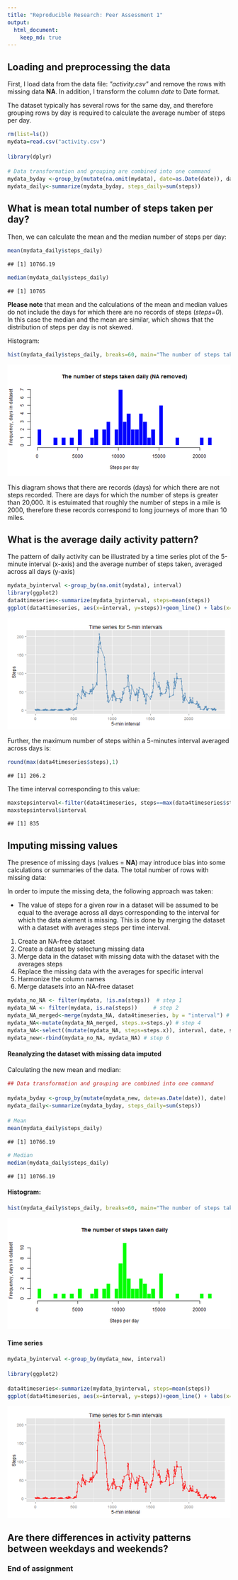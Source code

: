 ```yaml
---
title: "Reproducible Research: Peer Assessment 1"
output: 
  html_document:
    keep_md: true
---
```



## Loading and preprocessing the data



First, I load data from the data file: *"activity.csv"* and remove the rows with missing data **NA**. In addition, I transform the column *date* to Date format. 

The dataset typically has  several rows for the same day, and therefore grouping rows by day is required to calculate the average number of steps per day.


```r
rm(list=ls())
mydata=read.csv("activity.csv")

library(dplyr)

# Data transformation and grouping are combined into one command
mydata_byday <-group_by(mutate(na.omit(mydata), date=as.Date(date)), date)
mydata_daily<-summarize(mydata_byday, steps_daily=sum(steps))
```

 
## What is mean total number of steps taken per day?

 
Then, we can calculate the mean and the median number of steps per day:


```r
mean(mydata_daily$steps_daily)
```

```
## [1] 10766.19
```

```r
median(mydata_daily$steps_daily)
```

```
## [1] 10765
```


**Please note** that mean and the calculations of the mean and median values do not include the days for which there are no records of steps (*steps=0*). In this case the median and the mean are similar, which shows that the distribution of steps per day is not skewed. 

Histogram:


```r
hist(mydata_daily$steps_daily, breaks=60, main="The number of steps taken daily (NA removed)", ylab="Frequency, days in dataset", xlab="Steps per day", col="blue", border ="white")
```

![plot of chunk unnamed-chunk-3](figure/unnamed-chunk-3-1.png) 

This diagram shows that there are records (days) for which there are not steps recorded. There are days for which the number of steps is greater than 20,000. It is estuimated that roughly the number of steps in a mile is 2000, therefore these records correspond to long journeys of more than 10 miles.  


## What is the average daily activity pattern?


The pattern of daily activity can be illustrated by a time series plot of the 5-minute interval (x-axis) and the average number of steps taken, averaged across all days (y-axis)



```r
mydata_byinterval <-group_by(na.omit(mydata), interval)
library(ggplot2)
data4timeseries<-summarize(mydata_byinterval, steps=mean(steps))
ggplot(data4timeseries, aes(x=interval, y=steps))+geom_line() + labs(x="5-min interval", y="Steps" ) + geom_point(color="steelblue", alpha = 1/2) + geom_line(colour = "steelblue", size = 1/3) + labs(title="Time series for 5-min intervals")
```

![plot of chunk unnamed-chunk-4](figure/unnamed-chunk-4-1.png) 

Further, the maximum number of steps within a 5-minutes interval averaged across days is: 


```r
round(max(data4timeseries$steps),1)
```

```
## [1] 206.2
```

The time interval corresponding to this value: 



```r
maxstepsinterval<-filter(data4timeseries, steps==max(data4timeseries$steps))
maxstepsinterval$interval
```

```
## [1] 835
```

## Imputing missing values


The presence of missing days (values = **NA**) may introduce bias into some calculations or summaries of the data.
The total number of rows with missing data: 



In order to impute the missing deta, the following approach was taken:

- The value of steps for a given row in a dataset will be assumed to be equal to the average across all days corresponding to the interval for which the data alement is missing. This is done by merging the dataset with a dataset with averages steps per time interval. 

1. Create an NA-free dataset 
2. Create a dataset by selectung missing data 
3. Merge data in the dataset with missing data with the dataset with the averages steps
4. Replace the missing data with the averages for specific interval 
5. Harmonize the column names
6. Merge datasets into an NA-free dataset 



```r
mydata_no_NA <- filter(mydata, !is.na(steps))  # step 1 
mydata_NA <- filter(mydata, is.na(steps))     # step 2
mydata_NA_merged<-merge(mydata_NA, data4timeseries, by = "interval") # step 3 
mydata_NA<-mutate(mydata_NA_merged, steps.x=steps.y) # step 4
mydata_NA<-select((mutate(mydata_NA, steps=steps.x)), interval, date, steps) # step 5
mydata_new<-rbind(mydata_no_NA, mydata_NA) # step 6 
```

#### Reanalyzing the dataset with missing data imputed 

Calculating the new mean and median: 


```r
## Data transformation and grouping are combined into one command

mydata_byday <-group_by(mutate(mydata_new, date=as.Date(date)), date)
mydata_daily<-summarize(mydata_byday, steps_daily=sum(steps))

# Mean
mean(mydata_daily$steps_daily)
```

```
## [1] 10766.19
```

```r
# Median 
median(mydata_daily$steps_daily)
```

```
## [1] 10766.19
```


#### Histogram:


```r
hist(mydata_daily$steps_daily, breaks=60, main="The number of steps taken daily", ylab="Frequency, days in dataset", xlab="Steps per day", col="green", border ="white")
```

![plot of chunk unnamed-chunk-9](figure/unnamed-chunk-9-1.png) 


#### Time series


```r
mydata_byinterval <-group_by(mydata_new, interval)

library(ggplot2)

data4timeseries<-summarize(mydata_byinterval, steps=mean(steps))
ggplot(data4timeseries, aes(x=interval, y=steps))+geom_line() + labs(x="5-min interval", y="Steps" ) + geom_point(color="red", alpha = 1/2) + geom_line(colour = "red", size = 1/3) + labs(title="Time series for 5-min intervals")
```

![plot of chunk unnamed-chunk-10](figure/unnamed-chunk-10-1.png) 


## Are there differences in activity patterns between weekdays and weekends?



### End of assignment  


